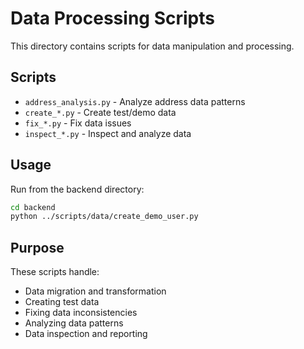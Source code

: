 # Data Processing Scripts

This directory contains scripts for data manipulation and processing.

## Scripts

- `address_analysis.py` - Analyze address data patterns
- `create_*.py` - Create test/demo data
- `fix_*.py` - Fix data issues
- `inspect_*.py` - Inspect and analyze data

## Usage

Run from the backend directory:

```bash
cd backend
python ../scripts/data/create_demo_user.py
```

## Purpose

These scripts handle:
- Data migration and transformation
- Creating test data
- Fixing data inconsistencies
- Analyzing data patterns
- Data inspection and reporting